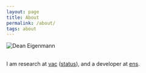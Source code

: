 ```yaml
---
layout: page
title: About
permalink: /about/
tags: about
---
```


<p style="text-content: center;">
<img src="{{ site.baseurl }}/images/me.jpeg" alt="Dean Eigenmann" class="avatar" /><br /><br />

I am research at <a href="https://vac.dev/">vac</a> (<a href="https://status.im">status</a>), and a developer at <a href="https://ens.domains">ens</a>.
</p>

